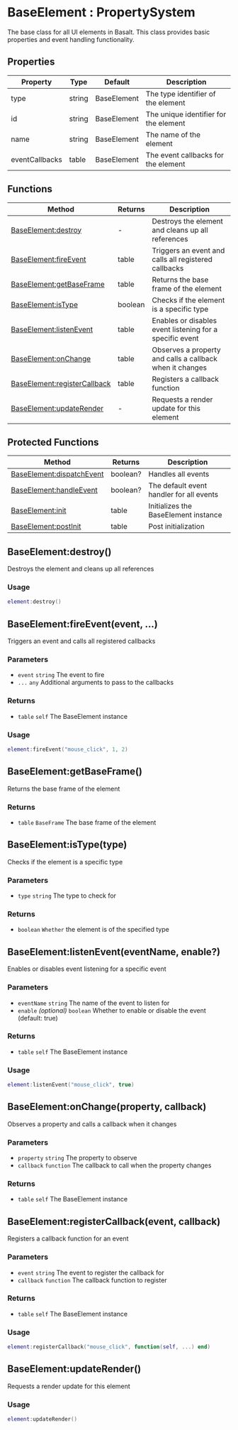 # BaseElement : PropertySystem
The base class for all UI elements in Basalt. This class provides basic properties and event handling functionality.

## Properties

|Property|Type|Default|Description|
|---|---|---|---|
|type|string|BaseElement|The type identifier of the element
|id|string|BaseElement|The unique identifier for the element
|name|string|BaseElement|The name of the element
|eventCallbacks|table|BaseElement|The event callbacks for the element

## Functions

|Method|Returns|Description|
|---|---|---|
|[BaseElement:destroy](#BaseElement:destroy)|-|Destroys the element and cleans up all references
|[BaseElement:fireEvent](#BaseElement:fireEvent)|table|Triggers an event and calls all registered callbacks
|[BaseElement:getBaseFrame](#BaseElement:getBaseFrame)|table|Returns the base frame of the element
|[BaseElement:isType](#BaseElement:isType)|boolean|Checks if the element is a specific type
|[BaseElement:listenEvent](#BaseElement:listenEvent)|table|Enables or disables event listening for a specific event
|[BaseElement:onChange](#BaseElement:onChange)|table|Observes a property and calls a callback when it changes
|[BaseElement:registerCallback](#BaseElement:registerCallback)|table|Registers a callback function
|[BaseElement:updateRender](#BaseElement:updateRender)|-|Requests a render update for this element


## Protected Functions

|Method|Returns|Description|
|---|---|---|
|[BaseElement:dispatchEvent](#BaseElement:dispatchEvent)|boolean?|Handles all events
|[BaseElement:handleEvent](#BaseElement:handleEvent)|boolean?|The default event handler for all events
|[BaseElement:init](#BaseElement:init)|table|Initializes the BaseElement instance
|[BaseElement:postInit](#BaseElement:postInit)|table|Post initialization

## BaseElement:destroy()
Destroys the element and cleans up all references

### Usage
 ```lua
element:destroy()
```

## BaseElement:fireEvent(event, ...)
Triggers an event and calls all registered callbacks

### Parameters
* `event` `string` The event to fire
* `...` `any` Additional arguments to pass to the callbacks

### Returns
* `table` `self` The BaseElement instance

### Usage
 ```lua
element:fireEvent("mouse_click", 1, 2)
```

## BaseElement:getBaseFrame()
Returns the base frame of the element

### Returns
* `table` `BaseFrame` The base frame of the element

## BaseElement:isType(type)
Checks if the element is a specific type

### Parameters
* `type` `string` The type to check for

### Returns
* `boolean` `Whether` the element is of the specified type

## BaseElement:listenEvent(eventName, enable?)
Enables or disables event listening for a specific event

### Parameters
* `eventName` `string` The name of the event to listen for
* `enable` *(optional)* `boolean` Whether to enable or disable the event (default: true)

### Returns
* `table` `self` The BaseElement instance

### Usage
 ```lua
element:listenEvent("mouse_click", true)
```

## BaseElement:onChange(property, callback)
Observes a property and calls a callback when it changes

### Parameters
* `property` `string` The property to observe
* `callback` `function` The callback to call when the property changes

### Returns
* `table` `self` The BaseElement instance

## BaseElement:registerCallback(event, callback)
Registers a callback function for an event

### Parameters
* `event` `string` The event to register the callback for
* `callback` `function` The callback function to register

### Returns
* `table` `self` The BaseElement instance

### Usage
 ```lua
element:registerCallback("mouse_click", function(self, ...) end)
```

## BaseElement:updateRender()
Requests a render update for this element

### Usage
 ```lua
element:updateRender()
```


